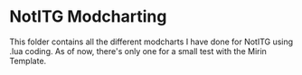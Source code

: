 # NotITG Modcharting
This folder contains all the different modcharts I have done for NotITG using .lua coding. As of now, there's only one for a small test with the Mirin Template.

